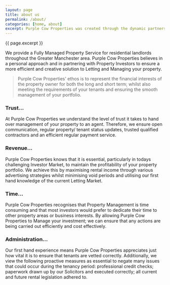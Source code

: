 ```yaml
---
layout: page
title: about us
permalink: /about/
categories: [home, about]
excerpt: Purple Cow Properties was created through the dynamic partnership of an experienced Property Investor and a proactive Manchester based Lettings Manager.
---
```

{{ page.excerpt }}

We provide a Fully Managed Property Service for residential landlords throughout the Greater Manchester area. Purple Cow Properties believes in a personal approach and in partnering with Property Investors to ensure a more efficient and creative solution to Letting and Managing your property.

> Purple Cow Properties' ethos is to represent the financial interests of the property owner for both the long and short term; whilst also meeting the requirements of your tenants and ensuring the smooth management of your portfolio.

### Trust... ###
At Purple Cow Properties we understand the level of trust it takes to hand over management of your property to an agent. Therefore, we ensure open communication, regular property/ tenant status updates, trusted qualified contractors and an efficient regular payment service.

### Revenue... ###
Purple Cow Properties knows that it is essential, particularly in todays challenging Investor Market, to maintain the profitability of your property portfolio. We achieve this by maximising rental income through various advertising strategies whilst minimising void periods and utilising our first hand knowledge of the current Letting Market.

### Time... ###
Purple Cow Properties recognises that Property Management is time consuming and that most investors would prefer to dedicate their time to other property areas or business interests. By allowing Purple Cow Properties to Manage your investment; we can ensure that any actions are being carried out efficiently and cost effectively.

### Administration... ###
Our first hand experience means Purple Cow Properties appreciates just how vital it is to ensure that tenants are vetted correctly. Additionally, we view the following proactive measures as essential to negate many issues that could occur during the tenancy period: professional credit checks; paperwork drawn up by our Solicitors and executed correctly; all current and future rental legislation adhered to.